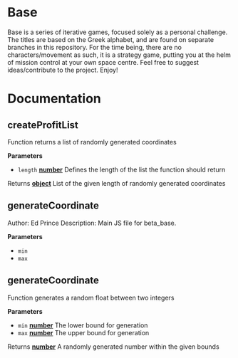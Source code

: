 # Base

Base is a series of iterative games, focused solely as a personal
challenge. The titles are based on the Greek alphabet, and are found on separate
branches in this repository. For the time being, there are no
characters/movement as such, it is a strategy game, putting you at the helm of
mission control at your own space centre. Feel free to suggest ideas/contribute
to the project. Enjoy!

# Documentation

## createProfitList

Function returns a list of randomly generated coordinates

**Parameters**

-   `length` **[number](https://developer.mozilla.org/en-US/docs/Web/JavaScript/Reference/Global_Objects/Number)** Defines the length of the list the function should
    return

Returns **[object](https://developer.mozilla.org/en-US/docs/Web/JavaScript/Reference/Global_Objects/Object)** List of the given length of randomly generated coordinates

## generateCoordinate

Author: Ed Prince
Description: Main JS file for beta_base.

**Parameters**

-   `min`  
-   `max`  

## generateCoordinate

Function generates a random float between two integers

**Parameters**

-   `min` **[number](https://developer.mozilla.org/en-US/docs/Web/JavaScript/Reference/Global_Objects/Number)** The lower bound for generation
-   `max` **[number](https://developer.mozilla.org/en-US/docs/Web/JavaScript/Reference/Global_Objects/Number)** The upper bound for generation

Returns **[number](https://developer.mozilla.org/en-US/docs/Web/JavaScript/Reference/Global_Objects/Number)** A randomly generated number within the given bounds
